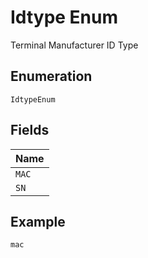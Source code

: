 
# Idtype Enum

Terminal Manufacturer ID Type

## Enumeration

`IdtypeEnum`

## Fields

| Name |
|  --- |
| `MAC` |
| `SN` |

## Example

```
mac
```

